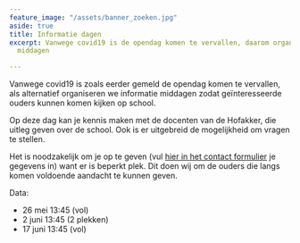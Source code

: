 ```yaml
---
feature_image: "/assets/banner_zoeken.jpg"
aside: true
title: Informatie dagen
excerpt: Vanwege covid19 is de opendag komen te vervallen, daarom organiseren we informatie
  middagen

---
```

Vanwege covid19 is zoals eerder gemeld de opendag komen te vervallen, als alternatief organiseren we informatie middagen zodat geïnteresseerde ouders kunnen komen kijken op school.

Op deze dag kan je kennis maken met de docenten van de Hofakker, die uitleg geven over de school. Ook is er uitgebreid de mogelijkheid om vragen te stellen.

Het is noodzakelijk om je op te geven (vul [hier in het contact formulier](https://schooldehofakker.nl/contact/) je gegevens in) want er is beperkt plek. Dit doen wij om de ouders die langs komen voldoende aandacht te kunnen geven.

Data:

* 26 mei 13:45 (vol)
* 2 juni 13:45 (2 plekken)
* 17 juni 13:45 (vol)